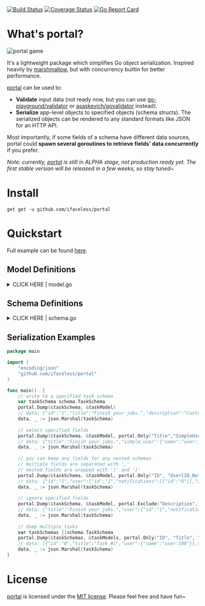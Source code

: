 [![Build Status](https://travis-ci.com/iFaceless/portal.svg?branch=master)](https://travis-ci.com/iFaceless/portal)
[![Coverage Status](https://coveralls.io/repos/github/iFaceless/portal/badge.svg?branch=master)](https://coveralls.io/github/iFaceless/portal?branch=master)
[![Go Report Card](https://goreportcard.com/badge/github.com/iFaceless/portal)](https://goreportcard.com/report/github.com/iFaceless/portal)

# What's portal?
![portal game](https://s2.ax1x.com/2019/09/28/u1TnEt.jpg)

It's a lightweight package which simplifies Go object serialization. Inspired heavily by [marshmallow](https://github.com/marshmallow-code/marshmallow), but with concurrency builtin for better performance.

[portal](https://github.com/iFaceless/portal/) can be used to:
- **Validate** input data (not ready now, but you can use [go-playground/validator](https://github.com/go-playground/validator) or [asaskevich/govalidator](https://github.com/asaskevich/govalidator) instead).
- **Serialize** app-level objects to specified objects (schema structs). The serialized objects can be rendered to any standard formats like JSON for an HTTP API.

Most importantly, if some fields of a schema have different data sources, portal could **spawn several goroutines to retrieve fields' data concurrently** if you prefer.

*Note: currently, [portal](https://github.com/iFaceless/portal/) is still in ALPHA stage, not production ready yet. The first stable version will be released in a few weeks, so stay tuned~*

# Install

```
get get -u github.com/ifaceless/portal
```

# Quickstart

Full example can be found [here](./examples/todo).

## Model Definitions

<details>
<summary>CLICK HERE | model.go</summary>

```go
type NotificationModel struct {
	ID      int
	Title   string
	Content string
}

type UserModel struct {
	ID int
}

func (u *UserModel) Fullname() string {
	return fmt.Sprintf("user:%d", u.ID)
}

func (u *UserModel) Notifications() (result []*NotificationModel) {
	for i := 0; i < 1; i++ {
		result = append(result, &NotificationModel{
			ID:      i,
			Title:   fmt.Sprintf("title_%d", i),
			Content: fmt.Sprintf("content_%d", i),
		})
	}
	return
}

type TaskModel struct {
	ID     int
	UserID int
	Title  string
}

func (t *TaskModel) User() *UserModel {
	return &UserModel{t.UserID}
}
```
    
</details>


## Schema Definitions

<details>
	<summary>CLICK HERE | schema.go</summary>
	
```go
type NotiSchema struct {
	ID      string `json:"id,omitempty"`
	Title   string `json:"title,omitempty"`
	Content string `json:"content,omitempty"`
}

type UserSchema struct {
	ID                   string        `json:"id,omitempty"`
	// Get user name from `UserModel.Fullname()`
	Name                 string        `json:"name,omitempty" portal:"attr:Fullname"`
	Notifications        []*NotiSchema `json:"notifications,omitempty" portal:"nested"`
	AnotherNotifications []*NotiSchema `json:"another_notifications,omitempty" portal:"nested;attr:Notifications"`
}

type TaskSchema struct {
	ID          string      `json:"id,omitempty"`
	Title       string      `json:"title,omitempty"`
	Description string      `json:"description,omitempty" portal:"meth:GetDescription"`
	// UserSchema is a nested schema
	User        *UserSchema `json:"user,omitempty" portal:"nested"`
	// We just want `Name` field for `SimpleUser`.
	// Besides, the data source is the same with `UserSchema`
	SimpleUser  *UserSchema `json:"simple_user,omitempty" portal:"nested;only:Name;attr:User"`
}

func (ts *TaskSchema) GetDescription(model *model.TaskModel) string {
	return "Custom description"
}
```

</details>


## Serialization Examples

```go
package main

import (
	"encoding/json"
	"github.com/ifaceless/portal"
)

func main()  {
    // write to a specified task schema
    var taskSchema schema.TaskSchema
    portal.Dump(&taskSchema, &taskModel)
    // data: {"id":"1","title":"Finish your jobs.","description":"Custom description","user":{"id":"1","name":"user:1","notifications":[{"id":"0","title":"title_0","content":"content_0"}],"another_notifications":[{"id":"0","title":"title_0","content":"content_0"}]},"simple_user":{"name":"user:1"}}
    data, _ := json.Marshal(taskSchema)
 
    // select specified fields
    portal.Dump(&taskSchema, &taskModel, portal.Only("Title","SimpleUser"))
    // data: {"title":"Finish your jobs.","simple_user":{"name":"user:1"}}
    data, _ := json.Marshal(taskSchema)
    
    // you can keep any fields for any nested schemas
    // multiple fields are separated with ','
    // nested fields are wrapped with '[' and ']'
    portal.Dump(&taskSchema, &taskModel, portal.Only("ID", "User[ID,Notifications[ID],AnotherNotifications[Title]]", "SimpleUser"))
    // data: {"id":"1","user":{"id":"1","notifications":[{"id":"0"}],"another_notifications":[{"title":"title_0"}]},"simple_user":{"name":"user:1"}}
    data, _ := json.Marshal(taskSchema)
 
    // ignore specified fields
    portal.Dump(&taskSchema, &taskModel, portal.Exclude("Description", "ID", "User[Name,Notifications[ID,Content],AnotherNotifications], SimpleUser"))
    // data: {"title":"Finish your jobs.","user":{"id":"1","notifications":[{"title":"title_0"}]}}
    data, _ := json.Marshal(taskSchema)
 
    // dump multiple tasks
    var taskSchemas []schema.TaskSchema
    portal.Dump(&taskSchemas, &taskModels, portal.Only("ID", "Title", "User[Name]"))
    // data: [{"id":"0","title":"Task #1","user":{"name":"user:100"}},{"id":"1","title":"Task #2","user":{"name":"user:101"}}]
    data, _ := json.Marshal(taskSchema)
}

```

# License

[portal](https://github.com/iFaceless/portal) is licensed under the [MIT license](./LICENSE). Please feel free and have fun~
